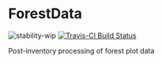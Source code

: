 # ForestData
![stability-wip](https://img.shields.io/badge/stability-work_in_progress-lightgrey.svg)
[![Travis-CI Build Status](https://travis-ci.org/EcoFoG/ForestData.svg?branch=master)](https://travis-ci.org/EcoFoG/ForestData)

Post-inventory processing of forest plot data

